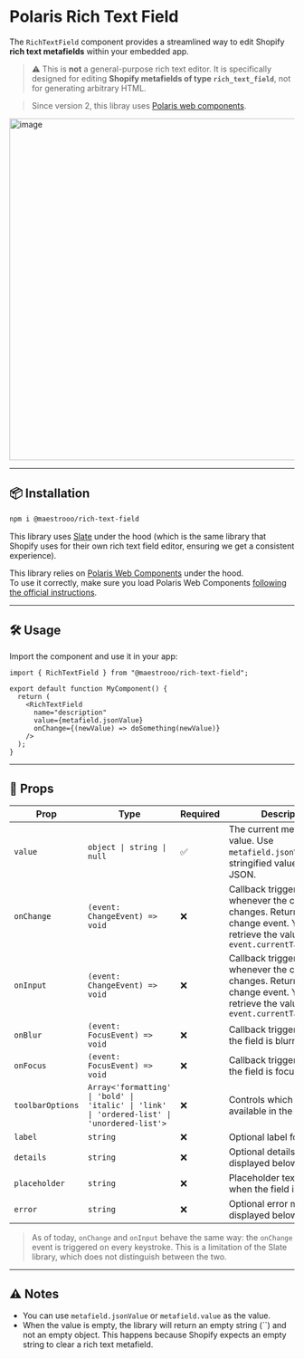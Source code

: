 # Polaris Rich Text Field

The `RichTextField` component provides a streamlined way to edit Shopify **rich text metafields** within your embedded app.

> ⚠️ This is **not** a general-purpose rich text editor. It is specifically designed for editing **Shopify metafields of type `rich_text_field`**, not for generating arbitrary HTML.

> Since version 2, this libray uses [Polaris web components](https://shopify.dev/docs/api/app-home).

<img width="604" alt="image" src="https://github.com/user-attachments/assets/e0ac6b15-61c9-4444-aef9-a7270d266199" />

---

## 📦 Installation

```bash
npm i @maestrooo/rich-text-field
```

This library uses [Slate](https://www.slatejs.org) under the hood (which is the same library that Shopify uses for their own rich text field editor, ensuring we get a consistent experience).

This library relies on [Polaris Web Components](https://shopify.dev/docs/api/app-home) under the hood.  
To use it correctly, make sure you load Polaris Web Components [following the official instructions](https://shopify.dev/docs/api/app-home#getting-started).

---

## 🛠️ Usage

Import the component and use it in your app:

```tsx
import { RichTextField } from "@maestrooo/rich-text-field";

export default function MyComponent() {
  return (
    <RichTextField 
      name="description"
      value={metafield.jsonValue} 
      onChange={(newValue) => doSomething(newValue)} 
    />
  );
}
```

---

## 🧾 Props

| Prop            | Type                                                                 | Required | Description                                                                 |
|-----------------|----------------------------------------------------------------------|----------|-----------------------------------------------------------------------------|
| `value`         | `object \| string \| null`                                           | ✅       | The current metafield value. Use `metafield.jsonValue` or a stringified value of the JSON. |
| `onChange`      | `(event: ChangeEvent) => void`                                  | ❌       | Callback triggered whenever the content changes. Returns a change event. You can retrieve the value using `event.currentTarget.value` |
| `onInput`      | `(event: ChangeEvent) => void`                                  | ❌       | Callback triggered whenever the content changes. Returns a change event. You can retrieve the value using `event.currentTarget.value` |
| `onBlur`      | `(event: FocusEvent) => void`                                  | ❌       | Callback triggered when the field is blurred |
| `onFocus`      | `(event: FocusEvent) => void`                                  | ❌       | Callback triggered when the field is focused |
| `toolbarOptions`| `Array<'formatting' \| 'bold' \| 'italic' \| 'link' \| 'ordered-list' \| 'unordered-list'>` | ❌       | Controls which tools are available in the toolbar.                         |
| `label`         | `string`                                                             | ❌       | Optional label for the field.                                              |
| `details`      | `string`                                                             | ❌       | Optional details text displayed below the field.                              |
| `placeholder`   | `string`                                                             | ❌       | Placeholder text shown when the field is empty.                            |
| `error`         | `string`                                                             | ❌       | Optional error message displayed below the field.                          |

> As of today, `onChange` and `onInput` behave the same way: the `onChange` event is triggered on every keystroke. This is a limitation of the Slate library, which does not distinguish between the two.

---

## ⚠️ Notes

- You can use `metafield.jsonValue` or `metafield.value` as the value.
- When the value is empty, the library will return an empty string (``) and not an empty object. This happens because Shopify expects an empty string to clear a rich text metafield.
